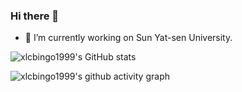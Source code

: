 ### Hi there 👋

- 🔭 I’m currently working on Sun Yat-sen University.

![xlcbingo1999's GitHub stats](https://github-readme-stats.vercel.app/api?username=xlcbingo1999&show_icons=true)

![xlcbingo1999's github activity graph](https://activity-graph.herokuapp.com/graph?username=xlcbingo1999)


<!--
**xlcbingo1999/xlcbingo1999** is a ✨ _special_ ✨ repository because its `README.md` (this file) appears on your GitHub profile.

Here are some ideas to get you started:

- 🔭 I’m currently working on Sun Yat-sen University.
- 🌱 I’m currently learning ...
- 👯 I’m looking to collaborate on ...
- 🤔 I’m looking for help with ...
- 💬 Ask me about ...
- 📫 How to reach me: ...
- 😄 Pronouns: ...
- ⚡ Fun fact: ...
-->
